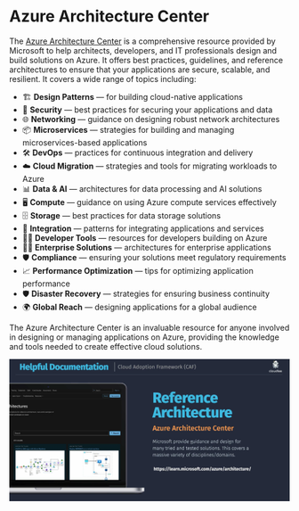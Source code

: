 # Azure Architecture Center

The [Azure Architecture Center](https://learn.microsoft.com/en-us/azure/architecture/) is a comprehensive resource provided by Microsoft to help architects, developers, and IT professionals design and build solutions on Azure. It offers best practices, guidelines, and reference architectures to ensure that your applications are secure, scalable, and resilient.
It covers a wide range of topics including:

- 🏗️ **Design Patterns** — for building cloud-native applications
- 🔐 **Security** — best practices for securing your applications and data
- 🌐 **Networking** — guidance on designing robust network architectures
- 📦 **Microservices** — strategies for building and managing microservices-based applications
- 🛠️ **DevOps** — practices for continuous integration and delivery
- ☁️ **Cloud Migration** — strategies and tools for migrating workloads to Azure
- 📊 **Data & AI** — architectures for data processing and AI solutions
- 🖥️ **Compute** — guidance on using Azure compute services effectively
- 🗄️ **Storage** — best practices for data storage solutions
- 🧩 **Integration** — patterns for integrating applications and services
- 🧑‍💻 **Developer Tools** — resources for developers building on Azure
- 🧑‍💼 **Enterprise Solutions** — architectures for enterprise applications
- 🛡️ **Compliance** — ensuring your solutions meet regulatory requirements
- 📈 **Performance Optimization** — tips for optimizing application performance
- 🛡️ **Disaster Recovery** — strategies for ensuring business continuity
- 🌍 **Global Reach** — designing applications for a global audience

The Azure Architecture Center is an invaluable resource for anyone involved in designing or managing applications on Azure, providing the knowledge and tools needed to create effective cloud solutions.

![1759963534937](image/azure-architictrue-center/1759963534937.png)
